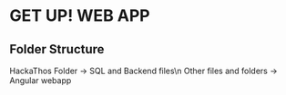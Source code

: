 # GET UP! WEB APP

## Folder Structure
HackaThos Folder -> SQL and Backend files\n
Other files and folders -> Angular webapp

